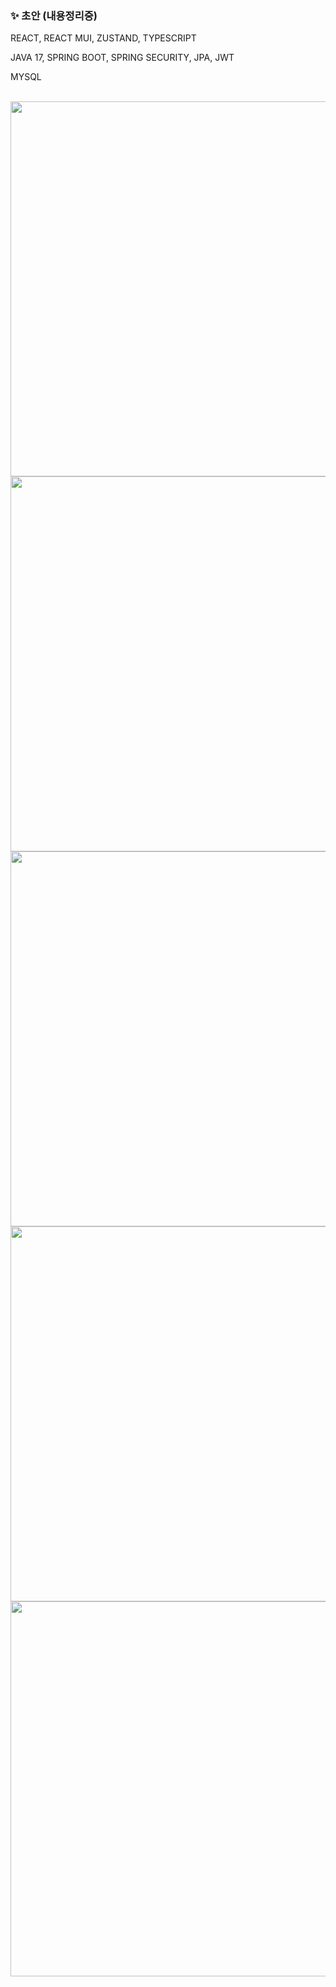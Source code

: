 ### ✨ 초안 (내용정리중)
REACT, REACT MUI, ZUSTAND, TYPESCRIPT

JAVA 17, SPRING BOOT, SPRING SECURITY, JPA, JWT

MYSQL

<br>

<img width="600" src="https://github.com/ksm1569/blog/assets/34292113/86cae3c4-b9f9-49aa-84b2-56547af50863">

<img width="600" src="https://github.com/ksm1569/blog/assets/34292113/b1b2c6a8-7d20-48ad-a02b-416fd721c357">

<img width="600" src="https://github.com/ksm1569/blog/assets/34292113/dfd36537-c6a2-41fc-b398-9ab1a57923c5">

<img width="600" src="https://github.com/ksm1569/blog/assets/34292113/c0bda6a0-9eab-4211-9c6b-6d115edf2256">

<img width="600" src="https://github.com/ksm1569/blog/assets/34292113/a7ff1134-378b-4b8c-a432-74e75f987ed9">
